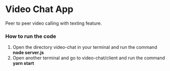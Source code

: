# Video Chat App
Peer to peer video calling with texting feature.

### How  to run the code
1. Open the directory video-chat in your terminal and run the command **node server.js** 
2. Open another terminal and go to video-chat/client and run the command **yarn start**
